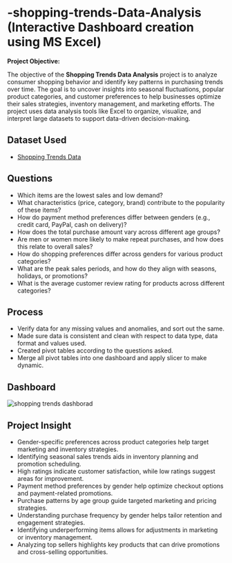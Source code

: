 # -shopping-trends-Data-Analysis (Interactive Dashboard creation using MS Excel)
**Project Objective:**

The objective of the **Shopping Trends Data Analysis** project is to analyze consumer shopping behavior and identify key patterns in purchasing trends over time. The goal is to uncover insights into seasonal fluctuations, popular product categories, and customer preferences to help businesses optimize their sales strategies, inventory management, and marketing efforts. The project uses data analysis tools like Excel to organize, visualize, and interpret large datasets to support data-driven decision-making.
## Dataset Used
- <a href="https://github.com/TanmayGondake/-shopping-trends-project/blob/main/shopping%20trends%20project.xlsx">Shopping Trends Data</a>

## **Questions**

   - Which items are the lowest sales and low demand?
   - What characteristics (price, category, brand) contribute to the popularity of these items?
   - How do payment method preferences differ between genders (e.g., credit card, PayPal, cash on delivery)?
   - How does the total purchase amount vary across different age groups?
   - Are men or women more likely to make repeat purchases, and how does this relate to overall sales?
   - How do shopping preferences differ across genders for various product categories?
   - What are the peak sales periods, and how do they align with seasons, holidays, or promotions?
   - What is the average customer review rating for products across different categories?
  
## **Process**

- Verify data for any missing values and anomalies, and sort out the same.
- Made sure data is consistent and clean with respect to data type, data format and values used.
- Created pivot tables according to the questions asked.
- Merge all pivot tables into one dashboard and apply slicer to make dynamic.



## **Dashboard**

![shopping trends dashborad](https://github.com/user-attachments/assets/f54aba8b-04b2-45bf-bc0e-6c6555fcde9b)


## **Project Insight**

   - Gender-specific preferences across product categories help target marketing and inventory strategies.  
   - Identifying seasonal sales trends aids in inventory planning and promotion scheduling.  
   - High ratings indicate customer satisfaction, while low ratings suggest areas for improvement.  
   - Payment method preferences by gender help optimize checkout options and payment-related promotions.  
   - Purchase patterns by age group guide targeted marketing and pricing strategies.  
   - Understanding purchase frequency by gender helps tailor retention and engagement strategies.  
   - Identifying underperforming items allows for adjustments in marketing or inventory management.
   - Analyzing top sellers highlights key products that can drive promotions and cross-selling opportunities.
